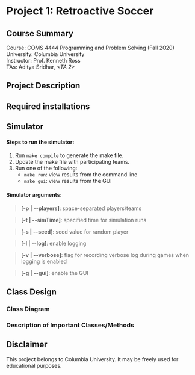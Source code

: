 # Project 1: Retroactive Soccer

## Course Summary

Course: COMS 4444 Programming and Problem Solving (Fall 2020)  
University: Columbia University  
Instructor: Prof. Kenneth Ross  
TAs: Aditya Sridhar, *<TA 2>*

## Project Description

## Required installations



## Simulator

#### Steps to run the simulator:
1.  Run `make compile` to generate the make file.
2.  Update the make file with participating teams.
3.  Run one of the following:
    * `make run`: view results from the command line
    * `make gui`: view results from the GUI

#### Simulator arguments:
> **[-p | --players]**: space-separated players/teams

> **[-t | --simTime]**: specified time for simulation runs

> **[-s | --seed]**: seed value for random player

> **[-l | --log]**: enable logging

> **[-v | --verbose]**: flag for recording verbose log during games when logging is enabled

> **[-g | --gui]**: enable the GUI


## Class Design

### Class Diagram

### Description of Important Classes/Methods

  

## Disclaimer
This project belongs to Columbia University. It may be freely used for educational purposes.
